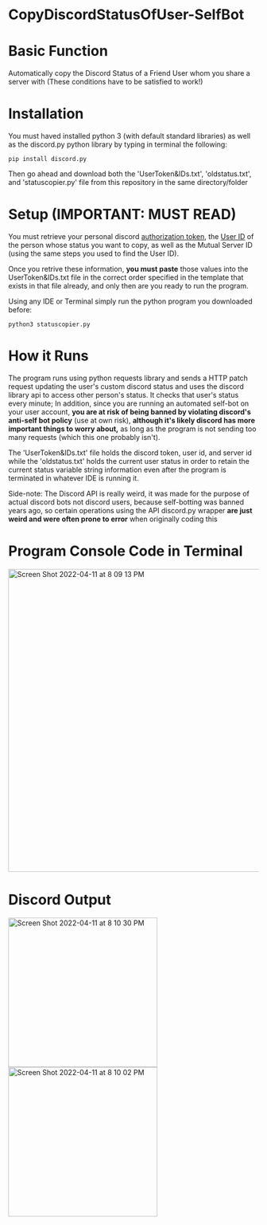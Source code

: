 # CopyDiscordStatusOfUser-SelfBot

# Basic Function
Automatically copy the Discord Status of a Friend User whom you share a server with (These conditions have to be satisfied to work!)

# Installation
You must haved installed python 3 (with default standard libraries) as well as the discord.py python library by typing in terminal the following:
```
pip install discord.py
```
Then go ahead and download both the 'UserToken&IDs.txt', 'oldstatus.txt', and 'statuscopier.py' file from this repository in the same directory/folder

# Setup (IMPORTANT: MUST READ)

You must retrieve your personal discord [authorization token](https://www.youtube.com/watch?v=YEgFvgg7ZPI), the [User ID](https://techswift.org/2020/04/22/how-to-find-your-user-id-on-discord/) of the person whose status you want to copy, as well as the Mutual Server ID (using the same steps you used to find the User ID).

Once you retrive these information, **you must paste** those values into the UserToken&IDs.txt file in the correct order specified in the template that exists in that file already, and only then are you ready to run the program.

Using any IDE or Terminal simply run the python program you downloaded before:

```
python3 statuscopier.py
```

# How it Runs
The program runs using python requests library and sends a HTTP patch request updating the user's custom discord status and uses the discord library api to access other person's status. It checks that user's status every minute; In addition, since you are running an automated self-bot on your user account, **you are at risk of being banned by violating discord's anti-self bot policy** (use at own risk), **although it's likely discord has more important things to worry about,** as long as the program is not sending too many requests (which this one probably isn't).

The 'UserToken&IDs.txt' file holds the discord token, user id, and server id while the 'oldstatus.txt' holds the current user status in order to retain the current status variable string information even after the program is terminated in whatever IDE is running it.

Side-note: The Discord API is really weird, it was made for the purpose of actual discord bots not discord users, because self-botting was banned years ago, so certain operations using the API discord.py wrapper **are just weird and were often prone to error** when originally coding this

# Program Console Code in Terminal

<img width="608" alt="Screen Shot 2022-04-11 at 8 09 13 PM" src="https://user-images.githubusercontent.com/85262856/162871715-8237fa2a-bd3c-4b02-bf5d-437ab1ba7ce2.png">


# Discord Output

<img width="300" alt="Screen Shot 2022-04-11 at 8 10 30 PM" src="https://user-images.githubusercontent.com/85262856/162871951-dd5188ab-657e-42a8-a798-692621285738.png"> <img width="300" alt="Screen Shot 2022-04-11 at 8 10 02 PM" src="https://user-images.githubusercontent.com/85262856/162871933-f6d0c4e8-0558-44da-be57-1e6a35434218.png">  
